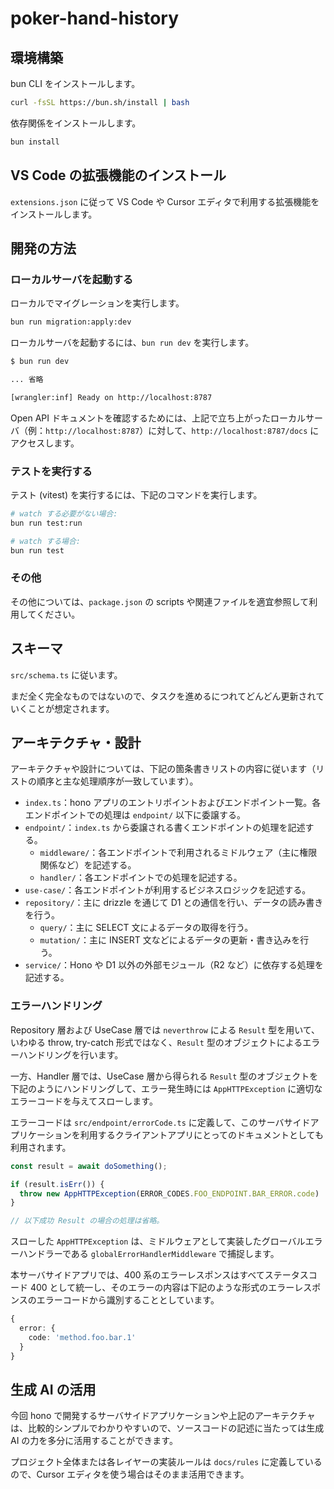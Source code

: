 # poker-hand-history

## 環境構築

bun CLI をインストールします。

```sh
curl -fsSL https://bun.sh/install | bash
```

依存関係をインストールします。

```sh
bun install
```

## VS Code の拡張機能のインストール

`extensions.json` に従って VS Code や Cursor エディタで利用する拡張機能をインストールします。

## 開発の方法

### ローカルサーバを起動する

ローカルでマイグレーションを実行します。

```sh
bun run migration:apply:dev
```

ローカルサーバを起動するには、`bun run dev` を実行します。

```sh
$ bun run dev

... 省略

[wrangler:inf] Ready on http://localhost:8787
```

Open API ドキュメントを確認するためには、上記で立ち上がったローカルサーバ（例：`http://localhost:8787`）に対して、`http://localhost:8787/docs` にアクセスします。

### テストを実行する

テスト (vitest) を実行するには、下記のコマンドを実行します。

```sh
# watch する必要がない場合:
bun run test:run

# watch する場合:
bun run test
```

### その他

その他については、`package.json` の scripts や関連ファイルを適宜参照して利用してください。

## スキーマ

`src/schema.ts` に従います。

まだ全く完全なものではないので、タスクを進めるにつれてどんどん更新されていくことが想定されます。

## アーキテクチャ・設計

アーキテクチャや設計については、下記の箇条書きリストの内容に従います（リストの順序と主な処理順序が一致しています）。

- `index.ts`：hono アプリのエントリポイントおよびエンドポイント一覧。各エンドポイントでの処理は `endpoint/` 以下に委譲する。
- `endpoint/`：`index.ts` から委譲される書くエンドポイントの処理を記述する。
  - `middleware/`：各エンドポイントで利用されるミドルウェア（主に権限関係など）を記述する。
  - `handler/`：各エンドポイントでの処理を記述する。
- `use-case/`：各エンドポイントが利用するビジネスロジックを記述する。
- `repository/`：主に drizzle を通じて D1 との通信を行い、データの読み書きを行う。
  - `query/`：主に SELECT 文によるデータの取得を行う。
  - `mutation/`：主に INSERT 文などによるデータの更新・書き込みを行う。
- `service/`：Hono や D1 以外の外部モジュール（R2 など）に依存する処理を記述する。

### エラーハンドリング

Repository 層および UseCase 層では `neverthrow` による `Result` 型を用いて、いわゆる throw, try-catch 形式ではなく、`Result` 型のオブジェクトによるエラーハンドリングを行います。

一方、Handler 層では、UseCase 層から得られる `Result` 型のオブジェクトを下記のようにハンドリングして、エラー発生時には `AppHTTPException` に適切なエラーコードを与えてスローします。

エラーコードは `src/endpoint/errorCode.ts` に定義して、このサーバサイドアプリケーションを利用するクライアントアプリにとってのドキュメントとしても利用されます。

```ts
const result = await doSomething();

if (result.isErr()) {
  throw new AppHTTPException(ERROR_CODES.FOO_ENDPOINT.BAR_ERROR.code)
}

// 以下成功 Result の場合の処理は省略。
```

スローした `AppHTTPException` は、ミドルウェアとして実装したグローバルエラーハンドラーである `globalErrorHandlerMiddleware` で捕捉します。

本サーバサイドアプリでは、400 系のエラーレスポンスはすべてステータスコード 400 として統一し、そのエラーの内容は下記のような形式のエラーレスポンスのエラーコードから識別することとしています。

```ts
{
  error: {
    code: 'method.foo.bar.1'
  }
}
```

## 生成 AI の活用

今回 hono で開発するサーバサイドアプリケーションや上記のアーキテクチャは、比較的シンプルでわかりやすいので、ソースコードの記述に当たっては生成 AI の力を多分に活用することができます。

プロジェクト全体または各レイヤーの実装ルールは `docs/rules` に定義しているので、Cursor エディタを使う場合はそのまま活用できます。
